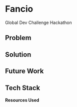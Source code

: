 # Fancio
Global Dev Challenge Hackathon

## Problem 

## Solution 

## Future Work

## Tech Stack 


#### Resources Used
